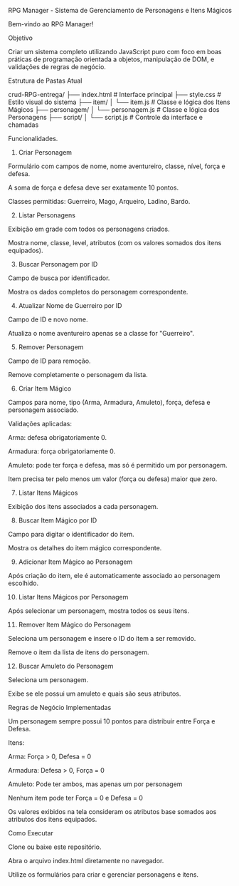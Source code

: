 RPG Manager - Sistema de Gerenciamento de Personagens e Itens Mágicos

Bem-vindo ao RPG Manager! 

Objetivo

Criar um sistema completo utilizando JavaScript puro com foco em boas práticas de programação orientada a objetos, manipulação de DOM, e validações de regras de negócio.

Estrutura de Pastas Atual

crud-RPG-entrega/
├── index.html                # Interface principal
├── style.css                 # Estilo visual do sistema
├── item/
│   └── item.js               # Classe e lógica dos Itens Mágicos
├── personagem/
│   └── personagem.js         # Classe e lógica dos Personagens
├── script/
│   └── script.js             # Controle da interface e chamadas

Funcionalidades.

1. Criar Personagem

Formulário com campos de nome, nome aventureiro, classe, nível, força e defesa.

A soma de força e defesa deve ser exatamente 10 pontos.

Classes permitidas: Guerreiro, Mago, Arqueiro, Ladino, Bardo.

2. Listar Personagens

Exibição em grade com todos os personagens criados.

Mostra nome, classe, level, atributos (com os valores somados dos itens equipados).

3. Buscar Personagem por ID

Campo de busca por identificador.

Mostra os dados completos do personagem correspondente.

4. Atualizar Nome de Guerreiro por ID

Campo de ID e novo nome.

Atualiza o nome aventureiro apenas se a classe for "Guerreiro".

5. Remover Personagem

Campo de ID para remoção.

Remove completamente o personagem da lista.

6. Criar Item Mágico

Campos para nome, tipo (Arma, Armadura, Amuleto), força, defesa e personagem associado.

Validações aplicadas:

Arma: defesa obrigatoriamente 0.

Armadura: força obrigatoriamente 0.

Amuleto: pode ter força e defesa, mas só é permitido um por personagem.

Item precisa ter pelo menos um valor (força ou defesa) maior que zero.

7. Listar Itens Mágicos

Exibição dos itens associados a cada personagem.

8. Buscar Item Mágico por ID

Campo para digitar o identificador do item.

Mostra os detalhes do item mágico correspondente.

9. Adicionar Item Mágico ao Personagem

Após criação do item, ele é automaticamente associado ao personagem escolhido.

10. Listar Itens Mágicos por Personagem

Após selecionar um personagem, mostra todos os seus itens.

11. Remover Item Mágico do Personagem

Seleciona um personagem e insere o ID do item a ser removido.

Remove o item da lista de itens do personagem.

12. Buscar Amuleto do Personagem

Seleciona um personagem.

Exibe se ele possui um amuleto e quais são seus atributos.


Regras de Negócio Implementadas

Um personagem sempre possui 10 pontos para distribuir entre Força e Defesa.

Itens:

Arma: Força > 0, Defesa = 0

Armadura: Defesa > 0, Força = 0

Amuleto: Pode ter ambos, mas apenas um por personagem

Nenhum item pode ter Força = 0 e Defesa = 0

Os valores exibidos na tela consideram os atributos base somados aos atributos dos itens equipados.

Como Executar

Clone ou baixe este repositório.

Abra o arquivo index.html diretamente no navegador.

Utilize os formulários para criar e gerenciar personagens e itens.
